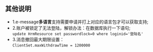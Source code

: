 ## 其他说明

* 1.e-message**多语言**支持需要申请并打上对应的语言包才可以获取支持;
* 2.账户被锁定了无法登陆，解锁办法：在数据库执行一下语句;<br/>
`update HrmResource set passwordlock=0 where loginid='登陆名'`
* 3.消息撤回最大期限设置：<br/>
`ClientSet.maxWithdrawTime = 1200000`